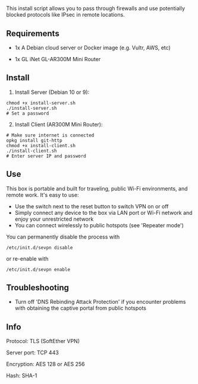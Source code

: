 # 

This install script allows you to pass through firewalls and use potentially blocked protocols like IPsec in remote locations.

## Requirements

- 1x A Debian cloud server or Docker image (e.g. Vultr, AWS, etc)

- 1x GL iNet GL-AR300M Mini Router

## Install

1. Install Server (Debian 10 or 9):

```
chmod +x install-server.sh
./install-server.sh
# Set a password
```

2. Install Client (AR300M Mini Router):

```
# Make sure internet is connected
opkg install git-http
chmod +x install-client.sh
./install-client.sh
# Enter server IP and password
```

## Use

This box is portable and built for traveling, public Wi-Fi environments, and remote work. It's easy to use:

- Use the switch next to the reset button to switch VPN on or off
- Simply connect any device to the box via LAN port or Wi-Fi network and enjoy your unrestricted network
- You can connect wirelessly to public hotspots (see 'Repeater mode')

You can permanently disable the process with

```
/etc/init.d/sevpn disable
```

or re-enable with

```
/etc/init.d/sevpn enable
```

## Troubleshooting

- Turn off 'DNS Rebinding Attack Protection' if you encounter problems with obtaining the captive portal from public hotspots

## Info

Protocol: TLS (SoftEther VPN)

Server port: TCP 443

Encryption: AES 128 or AES 256

Hash: SHA-1
